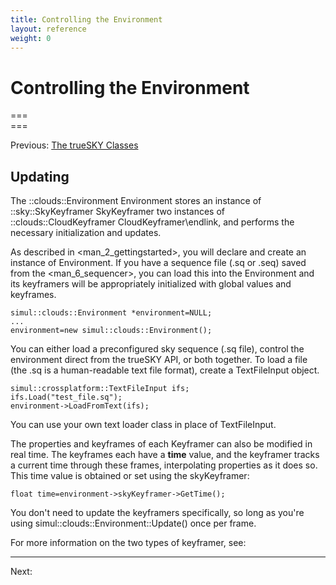 ```yaml
---
title: Controlling the Environment
layout: reference
weight: 0
---
```

Controlling the Environment
===

===<br>===

Previous: <a href=".">The trueSKY Classes</a>

## Updating ##
The ::clouds::Environment Environment stores an instance of ::sky::SkyKeyframer SkyKeyframer two instances of ::clouds::CloudKeyframer CloudKeyframer\endlink, and performs the necessary initialization and updates.

As described in <man\_2\_gettingstarted>, you will declare and create an instance of Environment. If you have a sequence file (.sq or .seq)
saved from the <man\_6\_sequencer>, you can load this into the Environment and its keyframers will be appropriately initialized with global values
and keyframes.

	simul::clouds::Environment *environment=NULL;
	...
	environment=new simul::clouds::Environment();

You can either load a preconfigured sky sequence (.sq file), control the environment direct from the trueSKY API, or both together.
To load a file (the .sq is a human-readable text file format), create a TextFileInput object.

	simul::crossplatform::TextFileInput ifs;
	ifs.Load("test_file.sq");
	environment->LoadFromText(ifs);

You can use your own text loader class in place of TextFileInput.

The properties and keyframes of each Keyframer can also be modified in real time.
The keyframes each have a **time** value, and the keyframer tracks a current time through these frames, interpolating properties as it does so. This time value is obtained
or set using the skyKeyframer:

	float time=environment->skyKeyframer->GetTime();

You don't need to update the keyframers specifically, so long as you're using simul::clouds::Environment::Update() once per frame.

For more information on the two types of keyframer, see:



<hr size="1">
Next: <sky\_keyframer>
  
